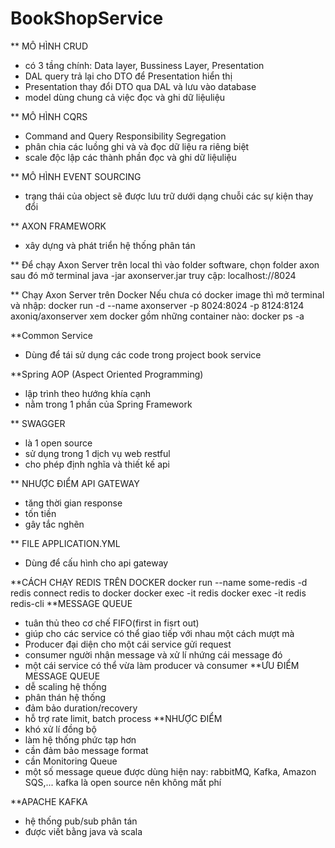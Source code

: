 # BookShopService
** MÔ HÌNH CRUD
- có 3 tầng chính: Data layer, Bussiness Layer, Presentation
- DAL query trả lại cho DTO để Presentation hiển thị
- Presentation thay đổi DTO qua DAL và lưu vào database
- model dùng chung cả việc đọc và ghi dữ liệuliệu 

** MÔ HÌNH CQRS
- Command and Query Responsibility Segregation
- phân chia các luồng ghi và và đọc dữ liệu ra riêng biệt
- scale độc lập các thành phần đọc và ghi dữ liệuliệu

** MÔ HÌNH EVENT SOURCING
- trạng thái của object sẽ được lưu trữ dưới dạng chuỗi các sự kiện thay đổi

** AXON FRAMEWORK
- xây dựng và phát triển hệ thống phân tán

** Để chạy Axon Server trên local thì vào folder software, chọn folder axon sau đó mở terminal
    java -jar axonserver.jar
    truy cập: localhost://8024

** Chạy Axon Server trên Docker
    Nếu chưa có docker image thì mở terminal và nhập: docker run -d --name axonserver -p 8024:8024 -p 8124:8124 axoniq/axonserver
    xem docker gồm những container nào: docker ps -a

**Common Service
- Dùng để tái sử dụng các code trong project book service

**Spring AOP (Aspect Oriented Programming)
- lập trình theo hướng khía cạnh
- nằm trong 1 phần của Spring Framework

** SWAGGER
-  là 1 open source
- sử dụng trong 1 dịch vụ web restful
- cho phép định nghĩa và thiết kế api

** NHƯỢC ĐIỂM API GATEWAY
- tăng thời gian response
- tốn tiền
- gây tắc nghẽn

** FILE APPLICATION.YML
- Dùng để cấu hình cho api gateway

**CÁCH CHẠY REDIS TRÊN DOCKER
    docker run --name some-redis -d redis
    connect redis to docker
        docker exec -it redis
        docker exec -it redis redis-cli
**MESSAGE QUEUE
- tuân thủ theo cơ chế FIFO(first in fisrt out)
- giúp cho các service có thể giao tiếp với nhau một cách mượt mà
- Producer
    đại diện cho một cái service gửi request
- consumer
    người nhận message và xử lí nhứng cái message đó
- một cái service có thể vừa làm producer và consumer
**ƯU ĐIỂM MESSAGE QUEUE
- dễ scaling hệ thống
- phân thán hệ thống
- đảm bảo duration/recovery
- hỗ trợ rate limit, batch process
**NHƯỢC ĐIỂM
- khó xử lí đồng bộ
- làm hệ thống phức tạp hơn
- cần đảm bảo message format
- cần Monitoring Queue
- một số message queue được dùng hiện nay:
    rabbitMQ, Kafka, Amazon SQS,...
    kafka là open source nên không mất phí

**APACHE KAFKA
- hệ thống pub/sub phân tán
- được viết bằng java và scala
